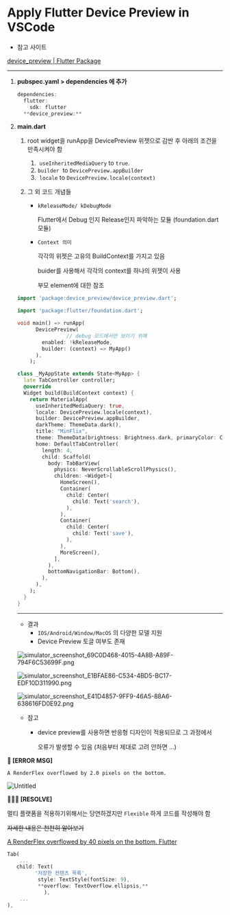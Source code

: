 # Apply Flutter Device Preview in VSCode

- 참고 사이트

[device_preview | Flutter Package](https://pub.dev/packages/device_preview)

---

1. **pubspec.yaml > dependencies 에 추가**
    
    ```dart
    dependencies:
      flutter:
        sdk: flutter
      **device_preview:**
    ```
    
2. **main.dart**
    1. root widget을 runApp을 DevicePreview 위젯으로 감싼 후 아래의 조건을 만족시켜야 함 
        1.  `useInheritedMediaQuery` to `true`.
        2. `builder`
         to `DevicePreview.appBuilder`
        3.  `locale` to `DevicePreview.locale(context)`
        
    2. 그 외 코드 개념들
        - `kReleaseMode/ kDebugMode`
            
            Flutter에서 Debug 인지 Release인지 파악하는 모듈 (foundation.dart 모듈)
            
        - `Context 의미`
            
            각각의 위젯은 고유의 BuildContext를 가지고 있음
            
            buider를 사용해서 각각의 context를 하나의 위젯이 사용
            
            부모 element에 대한 참조
            
    
    ```dart
    import 'package:device_preview/device_preview.dart';
    
    import 'package:flutter/foundation.dart';
    
    void main() => runApp(
          DevicePreview(
    				// debug 모드에서만 보이기 위해
            enabled: !kReleaseMode,
            builder: (context) => MyApp()
          ),
        );
    
    class _MyAppState extends State<MyApp> {
      late TabController controller;
      @override
      Widget build(BuildContext context) {
        return MaterialApp(
          useInheritedMediaQuery: true,
          locale: DevicePreview.locale(context),
          builder: DevicePreview.appBuilder,
          darkTheme: ThemeData.dark(),
          title: "MinFlix",
          theme: ThemeData(brightness: Brightness.dark, primaryColor: Colors.black),
          home: DefaultTabController(
            length: 4,
            child: Scaffold(
              body: TabBarView(
                physics: NeverScrollableScrollPhysics(),
                children: <Widget>[
                  HomeScreen(),
                  Container(
                    child: Center(
                      child: Text('search'),
                    ),
                  ),
                  Container(
                    child: Center(
                      child: Text('save'),
                    ),
                  ),
                  MoreScreen(),
                ],
              ),
              bottomNavigationBar: Bottom(),
            ),
          ),
        );
      }
    }
    ```
    
    ---
    
    - 결과
        - `IOS/Android/Window/MacOS` 의 다양한 모델 지원
        - Device Preview 토글 여부도 존재
    
    ![simulator_screenshot_69C0D468-4015-4A8B-A89F-794F6C53699F.png](Apply%20Flutter%20Device%20Preview%20in%20VSCode%202e74ee224f4c4b788839ba3139dc895c/simulator_screenshot_69C0D468-4015-4A8B-A89F-794F6C53699F.png)
    
    ![simulator_screenshot_E1BFAE86-C534-4BD5-BC17-EDF10D311990.png](Apply%20Flutter%20Device%20Preview%20in%20VSCode%202e74ee224f4c4b788839ba3139dc895c/simulator_screenshot_E1BFAE86-C534-4BD5-BC17-EDF10D311990.png)
    
    ![simulator_screenshot_E41D4857-9FF9-46A5-88A6-638616FD0E92.png](Apply%20Flutter%20Device%20Preview%20in%20VSCode%202e74ee224f4c4b788839ba3139dc895c/simulator_screenshot_E41D4857-9FF9-46A5-88A6-638616FD0E92.png)
    
    - 참고
        - device preview를 사용하면 반응형 디자인이 적용되므로 그 과정에서
            
            오류가 발생할 수 있음 (처음부터 제대로 고려 안하면 …)
            

**🚨 [ERROR MSG]**

`A RenderFlex overflowed by 2.0 pixels on the bottom.` 

![Untitled](Apply%20Flutter%20Device%20Preview%20in%20VSCode%202e74ee224f4c4b788839ba3139dc895c/Untitled.png)

**👩🏻‍💻 [RESOLVE]**

멀티 플랫폼을 적용하기위해서는 당연하겠지만 `Flexible` 하게 코드를 작성해야 함

~~자세한 내용은 천천히 알아보기~~

[A RenderFlex overflowed by 40 pixels on the bottom. Flutter](https://stackoverflow.com/questions/62443718/a-renderflex-overflowed-by-40-pixels-on-the-bottom-flutter)

```dart
Tab(
	...
   child: Text(
         '저장한 컨텐츠 목록',
          style: TextStyle(fontSize: 9),
          **overflow: TextOverflow.ellipsis,**
	        ),
	...
),
```